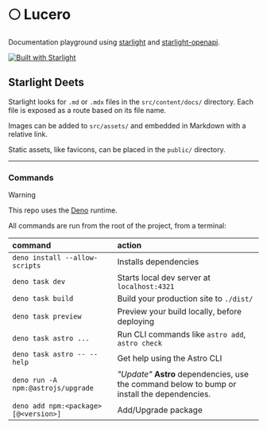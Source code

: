 # 🌕 Lucero

Documentation playground using [starlight](https://starlight.astro.build/) and [starlight-openapi](https://starlight-openapi.vercel.app/).

[![Built with Starlight](https://astro.badg.es/v2/built-with-starlight/tiny.svg)](https://starlight.astro.build)

## Starlight Deets

Starlight looks for `.md` or `.mdx` files in the `src/content/docs/` directory. Each file is exposed as a route based on its file name.

Images can be added to `src/assets/` and embedded in Markdown with a relative link.

Static assets, like favicons, can be placed in the `public/` directory.

---

### Commands

> [!WARNING]
> This repo uses the [Deno](https://deno.com/) runtime.

All commands are run from the root of the project, from a terminal:

| command                              | action                                                                             |
| :----------------------------------- | :--------------------------------------------------------------------------------- |
| `deno install --allow-scripts`       | Installs dependencies                                                              |
| `deno task dev`                      | Starts local dev server at `localhost:4321`                                        |
| `deno task build`                    | Build your production site to `./dist/`                                            |
| `deno task preview`                  | Preview your build locally, before deploying                                       |
| `deno task astro ...`                | Run CLI commands like `astro add`, `astro check`                                   |
| `deno task astro -- --help`          | Get help using the Astro CLI                                                       |
| `deno run -A npm:@astrojs/upgrade`   | _"Update"_ **Astro** dependencies, use the command below to bump or install the dependencies. |
| `deno add npm:<package>[@<version>]` | Add/Upgrade package                                                                |
